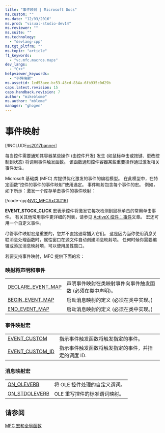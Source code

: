 ```yaml
---
title: "事件映射 | Microsoft Docs"
ms.custom: ""
ms.date: "12/03/2016"
ms.prod: "visual-studio-dev14"
ms.reviewer: ""
ms.suite: ""
ms.technology: 
  - "devlang-cpp"
ms.tgt_pltfrm: ""
ms.topic: "article"
f1_keywords: 
  - "vc.mfc.macros.maps"
dev_langs: 
  - "C++"
helpviewer_keywords: 
  - "事件映射"
ms.assetid: 1ed53aee-bc53-43cd-834a-6fb935c0d29b
caps.latest.revision: 15
caps.handback.revision: 7
author: "mikeblome"
ms.author: "mblome"
manager: "ghogen"
---
```

# 事件映射
[!INCLUDE[vs2017banner](../../assembler/inline/includes/vs2017banner.md)]

每当控件需要通知其容器某些操作 \(由控件开发\) 发生 \(如鼠标单击或按键、更改控制到状态\) 将调用事件触发函数。  该函数通知控件容器某些重要操作通过激发相关事件发生。  
  
 Microsoft 基础类 \(MFC\) 库提供优化激发的事件的编程模型。  在此模型中，在特定函数“控件的事件的事件映射”使用选定。  事件映射包含每个事件的宏。  例如，如下所示：激发一个库存单击事件的事件映射：  
  
 [!code-cpp[NVC_MFCAxCtl#16](../../mfc/reference/codesnippet/CPP/event-maps_1.cpp)]  
  
 **EVENT\_STOCK\_CLICK** 宏表示控件将激发它每次检测到鼠标单击的常用单击事件。  有关其他常用事件更详细的列表，请参见 [ActiveX 控件：事件](../../mfc/mfc-activex-controls-events.md)文章。  宏还可用一个自定义事件。  
  
 尽管事件映射宏是重要的，您并不直接通常插入它们。  这是因为当你使用消息关联消息处理函数时，属性窗口在源文件自动创建消息映射项。  任何时候你需要编辑或添加消息映射项，可以使用属性窗口。  
  
 若要支持事件映射，MFC 提供下面的宏：  
  
### 映射将声明和事件  
  
|||  
|-|-|  
|[DECLARE\_EVENT\_MAP](../Topic/DECLARE_EVENT_MAP.md)|声明事件映射在类映射事件向事件触发函数 \(必须在类中声明\)。|  
|[BEGIN\_EVENT\_MAP](../Topic/BEGIN_EVENT_MAP.md)|启动消息映射的定义 \(必须在类中实现。\)|  
|[END\_EVENT\_MAP](../Topic/END_EVENT_MAP.md)|启动消息映射的定义 \(必须在类中实现。\)|  
  
### 事件映射宏  
  
|||  
|-|-|  
|[EVENT\_CUSTOM](../Topic/EVENT_CUSTOM.md)|指示事件触发函数将触发指定的事件。|  
|[EVENT\_CUSTOM\_ID](../Topic/EVENT_CUSTOM_ID.md)|指示事件触发函数将触发指定的事件，并指定的调度 ID.|  
  
### 消息映射宏  
  
|||  
|-|-|  
|[ON\_OLEVERB](../Topic/ON_OLEVERB.md)|将 OLE 控件处理的自定义谓词。|  
|[ON\_STDOLEVERB](../Topic/ON_STDOLEVERB.md)|OLE 重写控件的标准谓词映射。|  
  
## 请参阅  
 [MFC 宏和全局函数](../../mfc/reference/mfc-macros-and-globals.md)